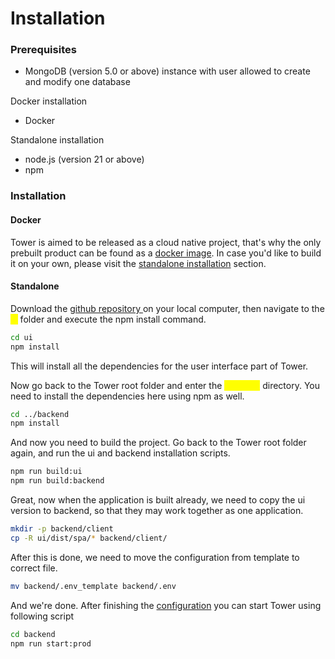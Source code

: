 # Installation

### Prerequisites

* MongoDB (version 5.0 or above) instance with user allowed to create and modify one database

Docker installation

* Docker

Standalone installation

* node.js (version 21 or above)
* npm

### Installation

#### Docker

Tower is aimed to be released as a cloud native project, that's why the only prebuilt product can be found as a [docker image](https://hub.docker.com/r/rpsofttower/tower). In case you'd like to build it on your own, please visit the [standalone installation](installation.md#standalone) section.

#### Standalone

Download the [github repository ](https://github.com/RPSoftCompany/tower)on your local computer, then navigate to the <mark style="color:yellow;">ui</mark> folder and execute the npm install command.

```bash
cd ui
npm install
```

This will install all the dependencies for the user interface part of Tower.

Now go back to the Tower root folder and enter the <mark style="color:yellow;">backend</mark> directory. You need to install the dependencies here using npm as well.

```bash
cd ../backend
npm install
```

And now you need to build the project. Go back to the Tower root folder again, and run the ui and backend installation scripts.

```bash
npm run build:ui
npm run build:backend
```

Great, now when the application is built already, we need to copy the ui version to backend, so that they may work together as one application.

```bash
mkdir -p backend/client
cp -R ui/dist/spa/* backend/client/
```

After this is done, we need to move the configuration from template to correct file.

```bash
mv backend/.env_template backend/.env
```

And we're done. After finishing the [configuration](configuration.md) you can start Tower using following script

```bash
cd backend
npm run start:prod
```

